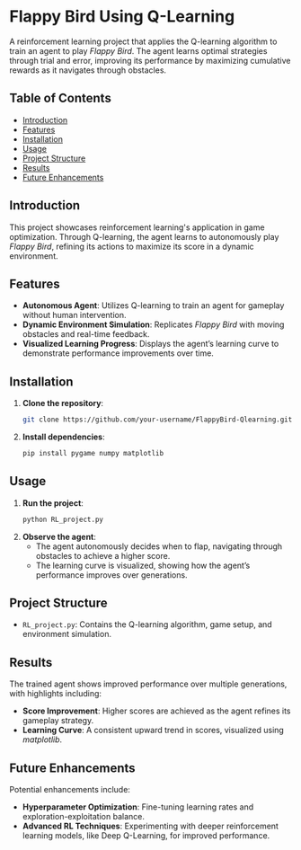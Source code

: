 # Flappy Bird Using Q-Learning

A reinforcement learning project that applies the Q-learning algorithm to train an agent to play *Flappy Bird*. The agent learns optimal strategies through trial and error, improving its performance by maximizing cumulative rewards as it navigates through obstacles.

## Table of Contents
- [Introduction](#introduction)
- [Features](#features)
- [Installation](#installation)
- [Usage](#usage)
- [Project Structure](#project-structure)
- [Results](#results)
- [Future Enhancements](#future-enhancements)

## Introduction
This project showcases reinforcement learning's application in game optimization. Through Q-learning, the agent learns to autonomously play *Flappy Bird*, refining its actions to maximize its score in a dynamic environment.

## Features
- **Autonomous Agent**: Utilizes Q-learning to train an agent for gameplay without human intervention.
- **Dynamic Environment Simulation**: Replicates *Flappy Bird* with moving obstacles and real-time feedback.
- **Visualized Learning Progress**: Displays the agent’s learning curve to demonstrate performance improvements over time.

## Installation
1. **Clone the repository**:
   ```bash
   git clone https://github.com/your-username/FlappyBird-Qlearning.git
   ```
2. **Install dependencies**:
   ```bash
   pip install pygame numpy matplotlib
   ```

## Usage
1. **Run the project**:
   ```bash
   python RL_project.py
   ```
2. **Observe the agent**:
   - The agent autonomously decides when to flap, navigating through obstacles to achieve a higher score.
   - The learning curve is visualized, showing how the agent’s performance improves over generations.

## Project Structure
- `RL_project.py`: Contains the Q-learning algorithm, game setup, and environment simulation.

## Results
The trained agent shows improved performance over multiple generations, with highlights including:
- **Score Improvement**: Higher scores are achieved as the agent refines its gameplay strategy.
- **Learning Curve**: A consistent upward trend in scores, visualized using *matplotlib*.

## Future Enhancements
Potential enhancements include:
- **Hyperparameter Optimization**: Fine-tuning learning rates and exploration-exploitation balance.
- **Advanced RL Techniques**: Experimenting with deeper reinforcement learning models, like Deep Q-Learning, for improved performance.
